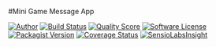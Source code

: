 #Mini Game Message App

[![Author](https://img.shields.io/badge/author-@RemiSan-blue.svg?style=flat-square)](https://twitter.com/RemiSan)
[![Build Status](https://img.shields.io/travis/remi-san/mini-game-message-app/master.svg?style=flat-square)](https://travis-ci.org/remi-san/mini-game-message-app)
[![Quality Score](https://img.shields.io/scrutinizer/g/remi-san/mini-game-message-app.svg?style=flat-square)](https://scrutinizer-ci.com/g/remi-san/mini-game-message-app)
[![Software License](https://img.shields.io/badge/license-MIT-brightgreen.svg?style=flat-square)](LICENSE.md)
[![Packagist Version](https://img.shields.io/packagist/v/remi-san/mini-game-message-app.svg?style=flat-square)](https://packagist.org/packages/remi-san/mini-game-message-app)
[![Coverage Status](https://img.shields.io/scrutinizer/coverage/g/remi-san/mini-game-message-app.svg?style=flat-square)](https://scrutinizer-ci.com/g/remi-san/mini-game-message-app/code-structure)
[![SensioLabsInsight](https://insight.sensiolabs.com/projects/c61fcc3e-5f99-4171-99f3-e595b90d5a42/small.png)](https://insight.sensiolabs.com/projects/c61fcc3e-5f99-4171-99f3-e595b90d5a42)

